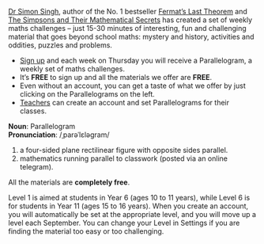 [Dr Simon Singh](https://en.wikipedia.org/wiki/Simon_Singh), author of the No. 1 bestseller [Fermat’s Last Theorem](https://en.wikipedia.org/wiki/Fermat%27s_Last_Theorem_(book)) and [The Simpsons and Their Mathematical Secrets](https://en.wikipedia.org/wiki/The_Simpsons_and_Their_Mathematical_Secrets) has created a set of weekly maths challenges – just 15-30 minutes of interesting, fun and challenging material that goes beyond school maths: mystery and history, activities and oddities, puzzles and problems.

* [Sign up](/signup) and each week on Thursday you will receive a Parallelogram, a weekly set of maths challenges.
* It’s __FREE__ to sign up and all the materials we offer are __FREE__.
* Even without an account, you can get a taste of what we offer by just clicking on the Parallelograms on the left.
* [Teachers](/teachers) can create an account and set Parallelograms for their classes.

<div class="dictionary">

__Noun__: Parallelogram  
__Pronunciation__: /ˌparəˈlɛləɡram/  

1. a four-sided plane rectilinear figure with opposite sides parallel.
2. mathematics running parallel to classwork (posted via an online telegram).

</div>

All the materials are __completely free__.

Level 1 is aimed at students in Year 6 (ages 10 to 11 years), while Level 6 is for students in Year 11 (ages 15 to 16 years). When you create an account, you will automatically be set at the appropriate level, and you will move up a level each September. You can change your Level in Settings if you are finding the material too easy or too challenging. 